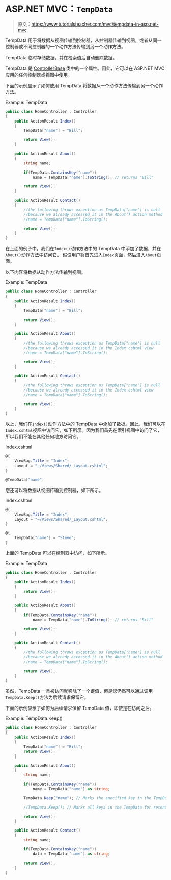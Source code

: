 # ASP.NET MVC：`TempData`

> 原文：<https://www.tutorialsteacher.com/mvc/tempdata-in-asp.net-mvc>

TempData 用于将数据从视图传输到控制器，从控制器传输到视图，或者从同一控制器或不同控制器的一个动作方法传输到另一个动作方法。

TempData 临时存储数据，并在检索值后自动删除数据。

TempData 是 [ControllerBase](https://docs.microsoft.com/en-us/dotnet/api/system.web.mvc.controllerbase?view=aspnet-mvc-5.2#properties) 类中的一个属性。因此，它可以在 ASP.NET MVC 应用的任何控制器或视图中使用。

下面的示例显示了如何使用 TempData 将数据从一个动作方法传输到另一个动作方法。

Example: TempData 

```cs
public class HomeController : Controller
{
    public ActionResult Index()
    {
        TempData["name"] = "Bill";

        return View();
    }

    public ActionResult About()
    {
        string name;

        if(TempData.ContainsKey("name"))
            name = TempData["name"].ToString(); // returns "Bill" 

        return View();
    }

    public ActionResult Contact()
    {
        //the following throws exception as TempData["name"] is null 
        //because we already accessed it in the About() action method
        //name = TempData["name"].ToString(); 

        return View();
    }
} 
```

在上面的例子中，我们在`Index()`动作方法中的 TempData 中添加了数据，并在`About()`动作方法中访问它。 假设用户将首先进入`Index`页面，然后进入`About`页面。

以下内容将数据从动作方法传输到视图。

Example: TempData 

```cs
public class HomeController : Controller
{
    public ActionResult Index()
    {
        TempData["name"] = "Bill";

        return View();
    }

    public ActionResult About()
    {
        //the following throws exception as TempData["name"] is null 
        //because we already accessed it in the Index.cshtml view
        //name = TempData["name"].ToString(); 

        return View();
    }

    public ActionResult Contact()
    {
        //the following throws exception as TempData["name"] is null 
        //because we already accessed it in the Index.cshtml view
        //name = TempData["name"].ToString(); 

        return View();
    }
} 
```

以上，我们在`Index()`动作方法中的 TempData 中添加了数据。因此，我们可以在`Index.cshtml`视图中访问它，如下所示。因为我们首先在索引视图中访问了它，所以我们不能在其他任何地方访问它。

Index.cshtml 

```cs
@{
    ViewBag.Title = "Index";
    Layout = "~/Views/Shared/_Layout.cshtml";
}

@TempData["name"] 
```

您还可以将数据从视图传输到控制器，如下所示。

Index.cshtml 

```cs
@{
    ViewBag.Title = "Index";
    Layout = "~/Views/Shared/_Layout.cshtml";
}

@{
    TempData["name"] = "Steve";
} 
```

上面的 TempData 可以在控制器中访问，如下所示。

Example: TempData 

```cs
public class HomeController : Controller
{
    public ActionResult Index()
    {
        return View();
    }

    public ActionResult About()
    {
        if(TempData.ContainsKey("name"))
            name = TempData["name"].ToString(); // returns "Bill" 

        return View();
    }

    public ActionResult Contact()
    {
        //the following throws exception as TempData["name"] is null 
        //because we already accessed it in the About() action method
        //name = TempData["name"].ToString(); 

        return View();
    }
} 
```

虽然，TempData 一旦被访问就移除了一个键值，但是您仍然可以通过调用`TempData.Keep()`方法为后续请求保留它。

下面的示例显示了如何为后续请求保留 TempData 值，即使是在访问之后。

Example: TempData.Keep() 

```cs
public class HomeController : Controller
{
    public ActionResult Index()
    {
        TempData["name"] = "Bill";
        return View();
    }

    public ActionResult About()
    {
        string name;

        if(TempData.ContainsKey("name"))
            name = TempData["name"] as string;

        TempData.Keep("name"); // Marks the specified key in the TempData for retention.

        //TempData.Keep(); // Marks all keys in the TempData for retention

        return View();
    }

    public ActionResult Contact()
    {
        string name;

        if(TempData.ContainsKey("name"))
            data = TempData["name"] as string;

        return View();
    }
} 
```

